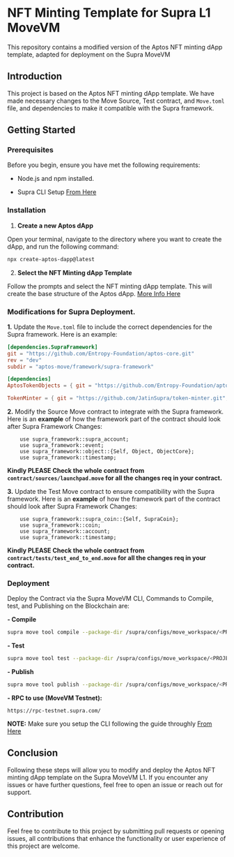 # NFT Minting Template for Supra L1 MoveVM
This repository contains a modified version of the Aptos NFT minting dApp template, adapted for deployment on the Supra MoveVM

## Introduction
This project is based on the Aptos NFT minting dApp template. We have made necessary changes to the Move Source, Test contract, and `Move.toml` file, and dependencies to make it compatible with the Supra framework.

## Getting Started

### Prerequisites
Before you begin, ensure you have met the following requirements:

- Node.js and npm installed.

- Supra CLI Setup [From Here](https://docs.supra.com/move/getting-started/supra-cli-with-docker)

### Installation

1. **Create a new Aptos dApp**

Open your terminal, navigate to the directory where you want to create the dApp, and run the following command:

```bash
npx create-aptos-dapp@latest
```

2. **Select the NFT Minting dApp Template**

Follow the prompts and select the NFT minting dApp template. This will create the base structure of the Aptos dApp. [More Info Here](https://www.npmjs.com/package/create-aptos-dapp)

### Modifications for Supra Deployment.

**1.** Update the `Move.toml` file to include the correct dependencies for the Supra framework. Here is an example:

```toml
[dependencies.SupraFramework]
git = "https://github.com/Entropy-Foundation/aptos-core.git"
rev = "dev"
subdir = "aptos-move/framework/supra-framework"

[dependencies]
AptosTokenObjects = { git = "https://github.com/Entropy-Foundation/aptos-core.git", rev = "dev", subdir = "aptos-move/framework/aptos-token-objects" }

TokenMinter = { git = "https://github.com/JatinSupra/token-minter.git", rev = "main", subdir = "token-minter" }
```

**2.** Modify the Source Move contract to integrate with the Supra framework. Here is an **example** of how the framework part of the contract should look after Supra Framework Changes:

```move
    use supra_framework::supra_account;
    use supra_framework::event;
    use supra_framework::object::{Self, Object, ObjectCore};
    use supra_framework::timestamp;
```
**Kindly PLEASE Check the whole contract from `contract/sources/launchpad.move` for all the changes req in your contract.**

**3.** Update the Test Move contract to ensure compatibility with the Supra framework. Here is an **example** of how the framework part of the contract should look after Supra Framework Changes:

```move
    use supra_framework::supra_coin::{Self, SupraCoin};
    use supra_framework::coin;
    use supra_framework::account;
    use supra_framework::timestamp;
```

**Kindly PLEASE Check the whole contract from `contract/tests/test_end_to_end.move` for all the changes req in your contract.**

### Deployment

Deploy the Contract via the Supra MoveVM CLI, Commands to Compile, test, and Publishing on the Blockchain are:

**- Compile**
```sh
supra move tool compile --package-dir /supra/configs/move_workspace/<PROJECT_NAME>
```
**- Test**
```sh
supra move tool test --package-dir /supra/configs/move_workspace/<PROJECT_NAME>
```
**- Publish**
```sh
supra move tool publish --package-dir /supra/configs/move_workspace/<PROJECT_NAME> --profile <YOUR_PROFILE> --url <RPC_URL>
```

**- RPC to use (MoveVM Testnet):**
```
https://rpc-testnet.supra.com/
```


**NOTE:** Make sure you setup the CLI following the guide throughly [From Here](https://docs.supra.com/move/getting-started/supra-cli-with-docker)

## Conclusion
Following these steps will allow you to modify and deploy the Aptos NFT minting dApp template on the Supra MoveVM L1. If you encounter any issues or have further questions, feel free to open an issue or reach out for support.

## Contribution
Feel free to contribute to this project by submitting pull requests or opening issues, all contributions that enhance the functionality or user experience of this project are welcome.

